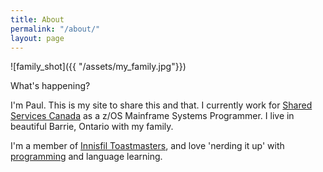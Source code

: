 ```yaml
---
title: About
permalink: "/about/"
layout: page
---
```


![family_shot]({{ "/assets/my_family.jpg"}})

What's happening?

I'm Paul. This is my site to share this and that. I currently work for [Shared Services Canada](https://en.wikipedia.org/wiki/Shared_Services_Canada) as a z/OS Mainframe Systems Programmer. I live in beautiful Barrie, Ontario with my family.

I'm a member of [Innisfil Toastmasters](http://innisfiltoastmasters.org), and love 'nerding it up' with [programming](https://github.com/paulywill) and language learning.
